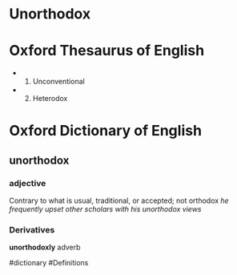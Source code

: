 # Unorthodox

# Oxford  Thesaurus of English

- 1. Unconventional
- 2. Heterodox

# Oxford Dictionary of English
## unorthodox 

### adjective
Contrary to what is usual, traditional, or accepted; not orthodox *he frequently upset other scholars with his unorthodox views*

### Derivatives
**unorthodoxly** adverb

#dictionary #Definitions 